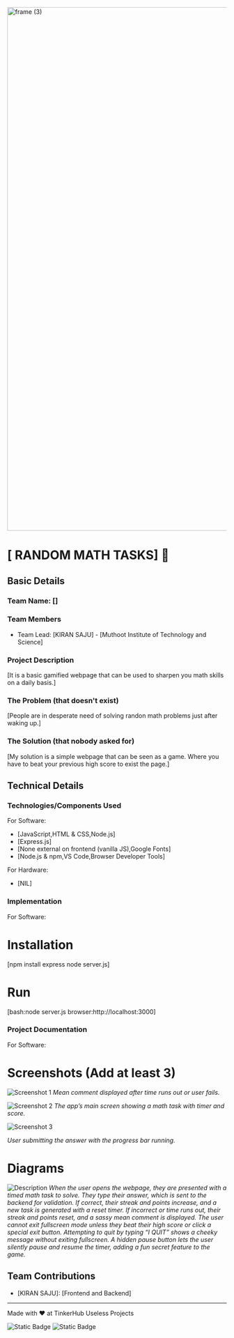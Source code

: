 <img width="3188" height="1202" alt="frame (3)" src="https://github.com/user-attachments/assets/517ad8e9-ad22-457d-9538-a9e62d137cd7" />


# [ RANDOM MATH TASKS] 🎯


## Basic Details
### Team Name: []


### Team Members
- Team Lead: [KIRAN SAJU] - [Muthoot Institute of Technology and Science]


### Project Description
[It is a basic gamified webpage that can be used to sharpen you math skills on a daily basis.]

### The Problem (that doesn't exist)
[People are in desperate need of solving randon math problems just after waking up.]

### The Solution (that nobody asked for)
[My solution is a simple webpage that can be seen as a game. Where you have to beat your previous high score to exist the page.]

## Technical Details
### Technologies/Components Used
For Software:
- [JavaScript,HTML & CSS,Node.js]
- [Express.js]
- [None external on frontend (vanilla JS),Google Fonts]
- [Node.js & npm,VS Code,Browser Developer Tools]

For Hardware:
- [NIL]

### Implementation
For Software:
# Installation
[npm install express
node server.js]

# Run
[bash:node server.js
browser:http://localhost:3000]

### Project Documentation
For Software:

# Screenshots (Add at least 3)
![Screenshot 1](https://drive.google.com/uc?export=view&id=14M11P_0By0JYCD6BFreCBCVc-A1zooBL)
*Mean comment displayed after time runs out or user fails.*

![Screenshot 2](https://drive.google.com/uc?export=view&id=1Qhbjl-FmqSt51bKJ8yMIKrIJvT4Ah_2-)
*The app’s main screen showing a math task with timer and score.*

![Screenshot 3](https://drive.google.com/uc?export=view&id=1J5v0oWYCznc3Ng8Zku-rE6jtrIjxSNmS)

*User submitting the answer with the progress bar running.*

# Diagrams
![Description](https://drive.google.com/uc?export=view&id=1BMiyqqZ7ybubfHEFV4r5mDp9KjRnv0G2)
*When the user opens the webpage, they are presented with a timed math task to solve. They type their answer, which is sent to the backend for validation. If correct, their streak and points increase, and a new task is generated with a reset timer. If incorrect or time runs out, their streak and points reset, and a sassy mean comment is displayed. The user cannot exit fullscreen mode unless they beat their high score or click a special exit button. Attempting to quit by typing “I QUIT” shows a cheeky message without exiting fullscreen. A hidden pause button lets the user silently pause and resume the timer, adding a fun secret feature to the game.*





## Team Contributions
- [KIRAN SAJU]: [Frontend and Backend]


---
Made with ❤️ at TinkerHub Useless Projects 

![Static Badge](https://img.shields.io/badge/TinkerHub-24?color=%23000000&link=https%3A%2F%2Fwww.tinkerhub.org%2F)
![Static Badge](https://img.shields.io/badge/UselessProjects--25-25?link=https%3A%2F%2Fwww.tinkerhub.org%2Fevents%2FQ2Q1TQKX6Q%2FUseless%2520Projects)


